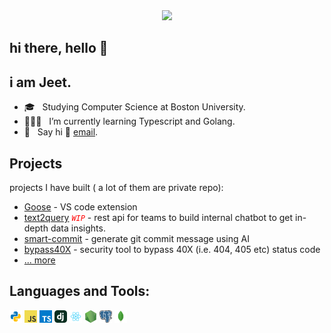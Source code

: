 <div id="header" align="center">
  <img src="https://media.giphy.com/media/hRRM9D2wGVuxOz1RmZ/giphy.gif" width="200"/>
</div>

## hi there, hello 👋

## i am Jeet.

- 🎓 &nbsp; Studying Computer Science at Boston University.
- 👨🏽‍💻 &nbsp; I’m currently learning Typescript and Golang.
- 💬 &nbsp; Say hi 👋 [email](mailto:iamsubhajit.d@gmail.com). 

## Projects
projects I have built ( a lot of them are private repo):

- [Goose]() - VS code extension 
- [text2query](https://github.com/0verread/text2query) <code style="color : red">*WIP*</code> - rest api for teams to build internal chatbot to get in-depth data insights. 
- [smart-commit](https://github.com/0verread/smart-commit) - generate git commit message using AI
- [bypass40X](https://github.com/0verread/bypass40X) - security tool to bypass 40X (i.e. 404, 405 etc) status code
- [... more]()

## Languages and Tools:
<code><img height="20" src="https://raw.githubusercontent.com/0verread/0verread/main/assets/python.svg"></code>
<code><img height="20" src="https://raw.githubusercontent.com/github/explore/master/topics/javascript/javascript.png"/></code>
<code><img height="20" src="https://raw.githubusercontent.com/github/explore/master/topics/typescript/typescript.png"/></code>
<code><img height="20" src="https://raw.githubusercontent.com/0verread/0verread/main/assets/Django.svg"></code>
<code><img height="20" src="https://raw.githubusercontent.com/github/explore/master/topics/react/react.png"/></code>
<code><img height="20" src="https://raw.githubusercontent.com/github/explore/master/topics/nodejs/nodejs.png"/></code>
<code><img height="20" src="https://raw.githubusercontent.com/github/explore/master/topics/postgresql/postgresql.png"></code>
<code><img height="20" src="https://raw.githubusercontent.com/0verread/0verread/main/assets/mongodb.svg"></code>
